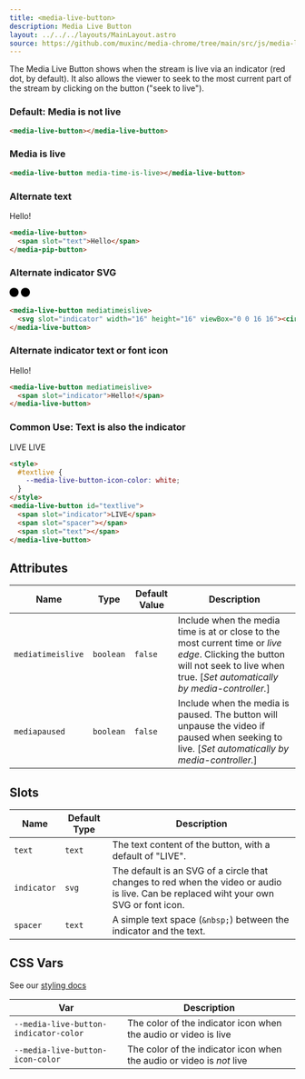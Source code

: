 ```yaml
---
title: <media-live-button>
description: Media Live Button
layout: ../../../layouts/MainLayout.astro
source: https://github.com/muxinc/media-chrome/tree/main/src/js/media-live-button.js
---
```


The Media Live Button shows when the stream is live via an indicator (red dot, by default). It also allows the viewer to seek to the most current part of the stream by clicking on the button ("seek to live").

<h3>Default: Media is not live</h3>

<media-live-button></media-live-button>

```html
<media-live-button></media-live-button>
```

<h3>Media is live</h3>

<media-live-button mediatimeislive></media-live-button>

```html
<media-live-button media-time-is-live></media-live-button>
```

<h3>Alternate text</h3>

<media-live-button mediatimeislive>
  <span slot="text">Hello!</span>
</media-live-button>

```html
<media-live-button>
  <span slot="text">Hello</span>
</media-pip-button>
```

<h3>Alternate indicator SVG</h3>

<media-live-button>
  <svg slot="indicator" width="16" height="16" viewBox="0 0 16 16"><circle cx="8" cy="8" r="8"></circle></svg>
</media-live-button>
<media-live-button mediatimeislive>
  <svg slot="indicator" width="16" height="16" viewBox="0 0 16 16"><circle cx="8" cy="8" r="8"></circle></svg>
</media-live-button>

```html
<media-live-button mediatimeislive>
  <svg slot="indicator" width="16" height="16" viewBox="0 0 16 16"><circle cx="8" cy="8" r="8"></circle></svg>
</media-live-button>
```

<h3>Alternate indicator text or font icon</h3>

<media-live-button mediatimeislive>
  <span slot="indicator">Hello!</span>
</media-live-button>

```html
<media-live-button mediatimeislive>
  <span slot="indicator">Hello!</span>
</media-live-button>
```

<h3>Common Use: Text is also the indicator</h3>

<style>
  #textlive {
    --media-live-button-icon-color: white;
  }
</style>
<media-live-button id="textlive">
  <span slot="indicator">LIVE</span>
  <span slot="spacer"></span>
  <span slot="text"></span>
</media-live-button>
<media-live-button id="textlive" mediatimeislive>
  <span slot="indicator">LIVE</span>
  <span slot="spacer"></span>
  <span slot="text"></span>
</media-live-button>

```html
<style>
  #textlive {
    --media-live-button-icon-color: white;
  }
</style>
<media-live-button id="textlive">
  <span slot="indicator">LIVE</span>
  <span slot="spacer"></span>
  <span slot="text"></span>
</media-live-button>
```

## Attributes

| Name            | Type      | Default Value | Description |
| --------------- | --------- | ------------- | ----------- |
| `mediatimeislive` | `boolean` | `false`| Include when the media time is at or close to the most current time or _live edge_. Clicking the button will not seek to live when true. [_Set automatically by media-controller._] |
| `mediapaused` | `boolean` | `false`| Include when the media is paused. The button will unpause the video if paused when seeking to live. [_Set automatically by media-controller._] |

## Slots

| Name    | Default Type | Description |
| ------- | ------------ | ----------- |
| `text` | `text` | The text content of the button, with a default of "LIVE". |
| `indicator`  | `svg` | The default is an SVG of a circle that changes to red when the video or audio is live. Can be replaced wiht your own SVG or font icon. |
| `spacer`  | `text` | A simple text space (`&nbsp;`) between the indicator and the text. |

## CSS Vars

See our [styling docs](./styling#Buttons)

| Var    | Description |
| ------ | ----------- |
| `--media-live-button-indicator-color` | The color of the indicator icon when the audio or video is live  |
| `--media-live-button-icon-color` | The color of the indicator icon when the audio or video is *not* live  |
